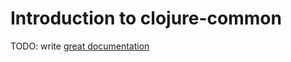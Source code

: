 # Introduction to clojure-common

TODO: write [great documentation](http://jacobian.org/writing/what-to-write/)
